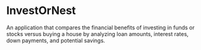 # InvestOrNest
An application that compares the financial benefits of investing in funds or stocks versus buying a house by analyzing loan amounts, interest rates, down payments, and potential savings.
